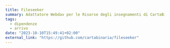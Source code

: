 ```yaml
---
title: Fileseeker
summary: Adattatore Webdav per le Risorse degli insegnamenti di CartaBinaria
tags:
  - dipendenze
  - arrivo
date: "2023-10-10T15:49:41+02:00"
external_link: "https://github.com/cartabinaria/fileseeker"
---
```

